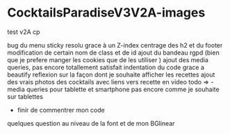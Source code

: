# CocktailsParadiseV3V2A-images
test v2A cp

bug du menu sticky resolu grace à un Z-index
centrage des h2 et du footer 
modification de certain nom de class et de id
ajout du bandeau rgpd (bien que je prefere manger les cookies que de les utiliser )
ajout des media queries, pas encore totallement satisfait 
indentation du code grace a beautify 
reflexion sur la façon dont je souhaite afficher les recettes
ajout des vrais photos des cocktails avec liens vers recette en video
todo => 
-media queries pour tablette et smartphone pas encore comme je souhaite sur tablettes 
- finir de commentrer mon code

quelques question au niveau de la font et de mon BGlinear

